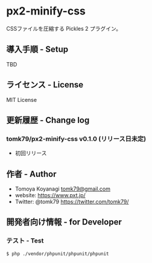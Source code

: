 # px2-minify-css
CSSファイルを圧縮する Pickles 2 プラグイン。


## 導入手順 - Setup

TBD


## ライセンス - License

MIT License


## 更新履歴 - Change log

### tomk79/px2-minify-css v0.1.0 (リリース日未定)

- 初回リリース

## 作者 - Author

- Tomoya Koyanagi <tomk79@gmail.com>
- website: <https://www.pxt.jp/>
- Twitter: @tomk79 <https://twitter.com/tomk79/>


## 開発者向け情報 - for Developer

### テスト - Test

```
$ php ./vendor/phpunit/phpunit/phpunit
```
